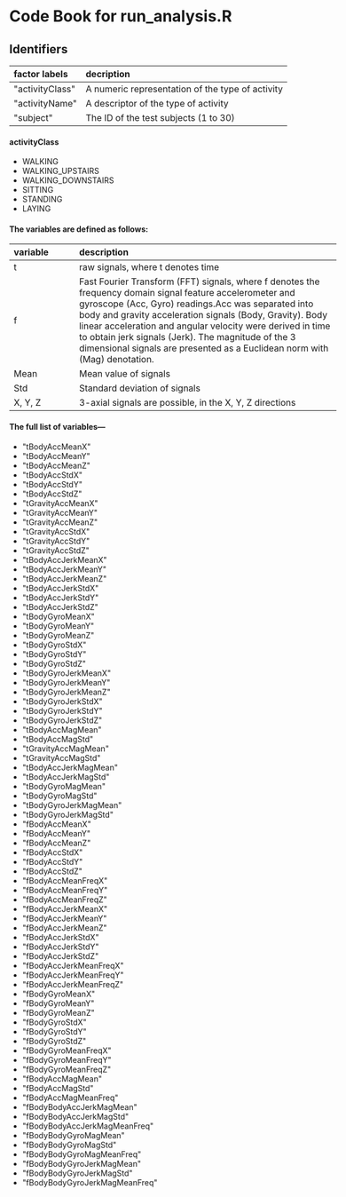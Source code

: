 Code Book for run\_analysis.R
================

Identifiers
-----------

| factor labels   | decription                                       |
|:----------------|:-------------------------------------------------|
| "activityClass" | A numeric representation of the type of activity |
| "activityName"  | A descriptor of the type of activity             |
| "subject"       | The ID of the test subjects (1 to 30)            |

#### activityClass

-   WALKING
-   WALKING\_UPSTAIRS
-   WALKING\_DOWNSTAIRS
-   SITTING
-   STANDING
-   LAYING

#### The variables are defined as follows:

<table style="width:117%;">
<colgroup>
<col width="20%" />
<col width="95%" />
</colgroup>
<thead>
<tr class="header">
<th align="left">variable</th>
<th align="left">description</th>
</tr>
</thead>
<tbody>
<tr class="odd">
<td align="left">t</td>
<td align="left">raw signals, where t denotes time</td>
</tr>
<tr class="even">
<td align="left">f</td>
<td align="left">Fast Fourier Transform (FFT) signals, where f denotes the frequency domain signal feature accelerometer and gyroscope (Acc, Gyro) readings.Acc was separated into body and gravity acceleration signals (Body, Gravity). Body linear acceleration and angular velocity were derived in time to obtain jerk signals (Jerk). The magnitude of the 3 dimensional signals are presented as a Euclidean norm with (Mag) denotation.</td>
</tr>
<tr class="odd">
<td align="left">Mean</td>
<td align="left">Mean value of signals</td>
</tr>
<tr class="even">
<td align="left">Std</td>
<td align="left">Standard deviation of signals</td>
</tr>
<tr class="odd">
<td align="left">X, Y, Z</td>
<td align="left">3-axial signals are possible, in the X, Y, Z directions</td>
</tr>
</tbody>
</table>

#### The full list of variables—

-   "tBodyAccMeanX"
-   "tBodyAccMeanY"
-   "tBodyAccMeanZ"
-   "tBodyAccStdX"
-   "tBodyAccStdY"
-   "tBodyAccStdZ"
-   "tGravityAccMeanX"
-   "tGravityAccMeanY"
-   "tGravityAccMeanZ"
-   "tGravityAccStdX"
-   "tGravityAccStdY"
-   "tGravityAccStdZ"
-   "tBodyAccJerkMeanX"
-   "tBodyAccJerkMeanY"
-   "tBodyAccJerkMeanZ"
-   "tBodyAccJerkStdX"
-   "tBodyAccJerkStdY"
-   "tBodyAccJerkStdZ"
-   "tBodyGyroMeanX"
-   "tBodyGyroMeanY"
-   "tBodyGyroMeanZ"
-   "tBodyGyroStdX"
-   "tBodyGyroStdY"
-   "tBodyGyroStdZ"
-   "tBodyGyroJerkMeanX"
-   "tBodyGyroJerkMeanY"
-   "tBodyGyroJerkMeanZ"
-   "tBodyGyroJerkStdX"
-   "tBodyGyroJerkStdY"
-   "tBodyGyroJerkStdZ"
-   "tBodyAccMagMean"
-   "tBodyAccMagStd"
-   "tGravityAccMagMean"
-   "tGravityAccMagStd"
-   "tBodyAccJerkMagMean"
-   "tBodyAccJerkMagStd"
-   "tBodyGyroMagMean"
-   "tBodyGyroMagStd"
-   "tBodyGyroJerkMagMean"
-   "tBodyGyroJerkMagStd"
-   "fBodyAccMeanX"
-   "fBodyAccMeanY"
-   "fBodyAccMeanZ"
-   "fBodyAccStdX"
-   "fBodyAccStdY"
-   "fBodyAccStdZ"
-   "fBodyAccMeanFreqX"
-   "fBodyAccMeanFreqY"
-   "fBodyAccMeanFreqZ"
-   "fBodyAccJerkMeanX"
-   "fBodyAccJerkMeanY"
-   "fBodyAccJerkMeanZ"
-   "fBodyAccJerkStdX"
-   "fBodyAccJerkStdY"
-   "fBodyAccJerkStdZ"
-   "fBodyAccJerkMeanFreqX"
-   "fBodyAccJerkMeanFreqY"
-   "fBodyAccJerkMeanFreqZ"
-   "fBodyGyroMeanX"
-   "fBodyGyroMeanY"
-   "fBodyGyroMeanZ"
-   "fBodyGyroStdX"
-   "fBodyGyroStdY"
-   "fBodyGyroStdZ"
-   "fBodyGyroMeanFreqX"
-   "fBodyGyroMeanFreqY"
-   "fBodyGyroMeanFreqZ"
-   "fBodyAccMagMean"
-   "fBodyAccMagStd"
-   "fBodyAccMagMeanFreq"
-   "fBodyBodyAccJerkMagMean"
-   "fBodyBodyAccJerkMagStd"
-   "fBodyBodyAccJerkMagMeanFreq"
-   "fBodyBodyGyroMagMean"
-   "fBodyBodyGyroMagStd"
-   "fBodyBodyGyroMagMeanFreq"
-   "fBodyBodyGyroJerkMagMean"
-   "fBodyBodyGyroJerkMagStd"
-   "fBodyBodyGyroJerkMagMeanFreq"
